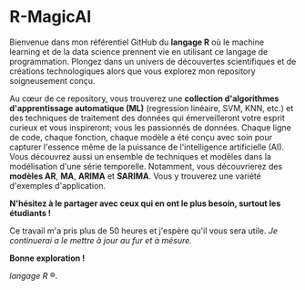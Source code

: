 # R-MagicAI
Bienvenue dans mon référentiel GitHub du **langage R** où le machine learning et de la data science prennent vie en utilisant ce langage de programmation. Plongez dans un univers de découvertes scientifiques et de créations technologiques alors que vous explorez mon repository soigneusement conçu.

Au cœur de ce repository, vous trouverez une **collection d'algorithmes d'apprentissage automatique (ML)** (regression linéaire, SVM, KNN, etc.) et des techniques de traitement des données qui émerveilleront votre esprit curieux et vous inspireront; vous les passionnés de données. Chaque ligne de code, chaque fonction, chaque modèle a été conçu avec soin pour capturer l'essence même de la puissance de l'intelligence artificielle (AI). Vous découvrez aussi un ensemble de techniques et modèles dans la modélisation d'une série temporelle. Notamment, vous découvrierez des **modèles AR**, **MA**, **ARIMA** et **SARIMA**.
Vous y trouverez une variété d'exemples d'application. 

**N'hésitez à le partager avec ceux qui en ont le plus besoin, surtout les étudiants !**

Ce travail m'a pris plus de 50 heures et j'espère qu'il vous sera utile. _Je continuerai a le mettre à jour au fur et à mésure._ 

**Bonne exploration !**

_langage R_ ®️.
